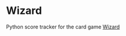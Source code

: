 # Wizard
Python score tracker for the card game [Wizard](https://en.wikipedia.org/wiki/Wizard_(card_game))
